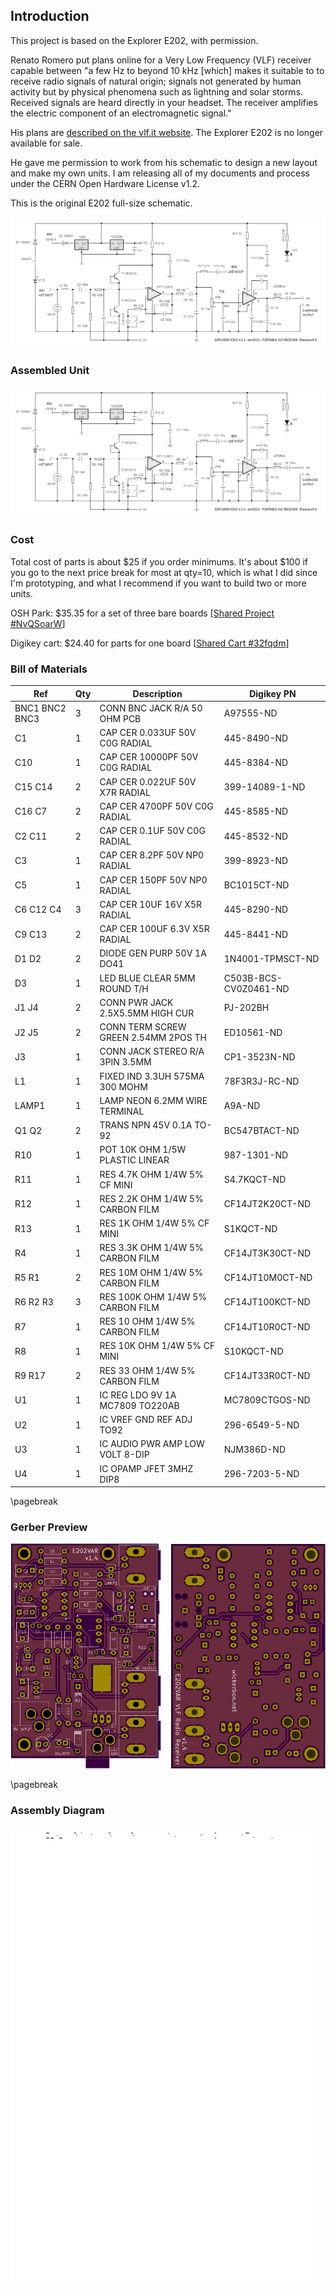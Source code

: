 ## Introduction

This project is based on the Explorer E202, with permission. 

Renato Romero put plans online for a Very Low Frequency (VLF) receiver capable between "a few Hz to beyond 10 kHz [which] makes it suitable to to receive radio signals of natural origin; signals not generated by human activity but by physical phenomena such as lightning and solar storms. Received signals are heard directly in your headset. The receiver amplifies the electric component of an electromagnetic signal."

His plans are <a href="http://www.vlf.it/romero2/explorer-e202.html">described on the vlf.it website</a>. The Explorer E202 is no longer available for sale.

He gave me permission to work from his schematic to design a new layout and make my own units. I am releasing all of my documents and process under the CERN Open Hardware License v1.2.

This is the original E202 full-size schematic.

![Original schematic](schematic.png)

### Assembled Unit

![Original schematic](schematic.png)

### Cost

Total cost of parts is about $25 if you order minimums. It's about $100 if you go to the next price break for most at qty=10, which is what I did since I'm prototyping, and what I recommend if you want to build two or more units. 

OSH Park: $35.35 for a set of three bare boards [<a href="https://oshpark.com/shared_projects/NvQSoarW">Shared Project #NvQSoarW</a>]

Digikey cart: $24.40 for parts for one board [<a href="http://www.digikey.com/short/32fqdm">Shared Cart #32fqdm</a>]

<!--- bom start --->
### Bill of Materials

|Ref|Qty|Description|Digikey PN|
|---|---|-----------|------|
|BNC1 BNC2 BNC3|3|CONN BNC JACK R/A 50 OHM PCB|A97555-ND|
|C1|1|CAP CER 0.033UF 50V C0G RADIAL|445-8490-ND|
|C10|1|CAP CER 10000PF 50V C0G RADIAL|445-8384-ND|
|C15 C14|2|CAP CER 0.022UF 50V X7R RADIAL|399-14089-1-ND|
|C16 C7|2|CAP CER 4700PF 50V C0G RADIAL|445-8585-ND|
|C2 C11|2|CAP CER 0.1UF 50V C0G RADIAL|445-8532-ND|
|C3|1|CAP CER 8.2PF 50V NP0 RADIAL|399-8923-ND|
|C5|1|CAP CER 150PF 50V NP0 RADIAL|BC1015CT-ND|
|C6 C12 C4|3|CAP CER 10UF 16V X5R RADIAL|445-8290-ND|
|C9 C13|2|CAP CER 100UF 6.3V X5R RADIAL|445-8441-ND|
|D1 D2|2|DIODE GEN PURP 50V 1A DO41|1N4001-TPMSCT-ND|
|D3|1|LED BLUE CLEAR 5MM ROUND T/H|C503B-BCS-CV0Z0461-ND|
|J1 J4|2|CONN PWR JACK 2.5X5.5MM HIGH CUR|PJ-202BH|
|J2 J5|2|CONN TERM SCREW GREEN 2.54MM 2POS TH|ED10561-ND|
|J3|1|CONN JACK STEREO R/A 3PIN 3.5MM|CP1-3523N-ND|
|L1|1|FIXED IND 3.3UH 575MA 300 MOHM|78F3R3J-RC-ND|
|LAMP1|1|LAMP NEON 6.2MM WIRE TERMINAL|A9A-ND|
|Q1 Q2|2|TRANS NPN 45V 0.1A TO-92|BC547BTACT-ND|
|R10|1|POT 10K OHM 1/5W PLASTIC LINEAR|987-1301-ND|
|R11|1|RES 4.7K OHM 1/4W 5% CF MINI|S4.7KQCT-ND|
|R12|1|RES 2.2K OHM 1/4W 5% CARBON FILM|CF14JT2K20CT-ND|
|R13|1|RES 1K OHM 1/4W 5% CF MINI|S1KQCT-ND|
|R4|1|RES 3.3K OHM 1/4W 5% CARBON FILM|CF14JT3K30CT-ND|
|R5 R1|2|RES 10M OHM 1/4W 5% CARBON FILM|CF14JT10M0CT-ND|
|R6 R2 R3|3|RES 100K OHM 1/4W 5% CARBON FILM|CF14JT100KCT-ND|
|R7|1|RES 10 OHM 1/4W 5% CARBON FILM|CF14JT10R0CT-ND|
|R8|1|RES 10K OHM 1/4W 5% CF MINI|S10KQCT-ND|
|R9 R17|2|RES 33 OHM 1/4W 5% CARBON FILM|CF14JT33R0CT-ND|
|U1|1|IC REG LDO 9V 1A MC7809 TO220AB|MC7809CTGOS-ND|
|U2|1|IC VREF GND REF ADJ TO92|296-6549-5-ND|
|U3|1|IC AUDIO PWR AMP LOW VOLT 8-DIP|NJM386D-ND|
|U4|1|IC OPAMP JFET 3MHZ DIP8|296-7203-5-ND|


<!--- bom end --->

\pagebreak

### Gerber Preview

![Gerber Preview](preview.png)

\pagebreak

### Assembly Diagram

![Assembly Diagram](assembly.png)


